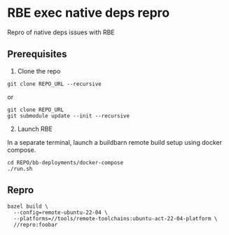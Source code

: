 # RBE exec native deps repro

Repro of native deps issues with RBE

## Prerequisites

1. Clone the repo

```
git clone REPO_URL --recursive
```

or

```
git clone REPO_URL
git submodule update --init --recursive
```

2. Launch RBE

In a separate terminal, launch a buildbarn remote build setup using docker compose.

```
cd REPO/bb-deployments/docker-compose
./run.sh
```

## Repro

```
bazel build \
  --config=remote-ubuntu-22-04 \
  --platforms=//tools/remote-toolchains:ubuntu-act-22-04-platform \
  //repro:foobar
```
